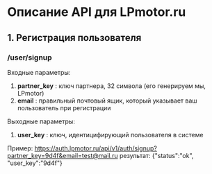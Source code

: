 # Описание API для LPmotor.ru

## 1. Регистрация пользователя

### /user/signup

Входные параметры:

1. __partner_key__ : ключ партнера, 32 символа (его генерируем мы, LPmotor)
1. __email__ : правильный почтовый ящик, который указывает ваш пользователь при регистрации

Выходные параметры:

1. __user_key__ : ключ, идентицифирующий пользователя в системе

Пример:
https://auth.lpmotor.ru/api/v1/auth/signup?partner_key=9d4f&email=test@mail.ru
результат:
{"status":"ok", "user_key":"9d4f"}